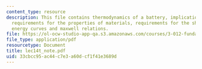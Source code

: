 ```yaml
---
content_type: resource
description: This file contains thermodynamics of a battery, implications of stability
  requirements for the properties of materials, requirements for the shape of free
  energy curves and maxwell relations.
file: https://ol-ocw-studio-app-qa.s3.amazonaws.com/courses/3-012-fundamentals-of-materials-science-fall-2005/33cbcc95ac44c7e3a60dcf1f41e3689d_lec14t_note.pdf
file_type: application/pdf
resourcetype: Document
title: lec14t_note.pdf
uid: 33cbcc95-ac44-c7e3-a60d-cf1f41e3689d
---
```

